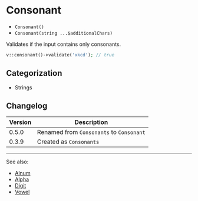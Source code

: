 # Consonant

- `Consonant()`
- `Consonant(string ...$additionalChars)`

Validates if the input contains only consonants.

```php
v::consonant()->validate('xkcd'); // true
```

## Categorization

- Strings

## Changelog

Version | Description
--------|-------------
  0.5.0 | Renamed from `Consonants` to `Consonant`
  0.3.9 | Created as `Consonants`

***
See also:

- [Alnum](Alnum.md)
- [Alpha](Alpha.md)
- [Digit](Digit.md)
- [Vowel](Vowel.md)
